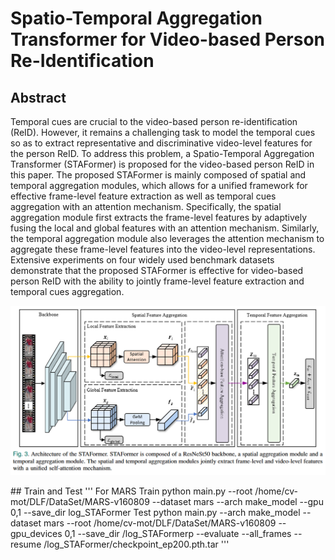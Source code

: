 # Spatio-Temporal Aggregation Transformer for Video-based Person Re-Identification

## Abstract

Temporal cues are crucial to the video-based person re-identification (ReID). However, it remains a challenging task to model the temporal cues so as to extract representative and discriminative video-level features for the person ReID. To address this problem, a Spatio-Temporal Aggregation Transformer (STAFormer) is proposed for the video-based person ReID in this paper. The proposed STAFormer is mainly composed of spatial and temporal aggregation modules, which allows for a unified framework for effective frame-level feature extraction as well as temporal cues aggregation with an attention mechanism. Specifically, the spatial aggregation module first extracts the frame-level features by adaptively fusing the local and global features
with an attention mechanism. Similarly, the temporal aggregation module also leverages the attention mechanism to aggregate these frame-level features into the video-level representations. Extensive experiments on four widely used benchmark datasets demonstrate that the proposed STAFormer is effective for video-based person ReID with the ability to jointly frame-level feature extraction and temporal cues aggregation.

<p align="center">
  <img src ="https://github.com/HWZhou99/STAFormer/blob/main/STAFormer.jpg" alt="">
</p>
## Train and Test
'''
For MARS
Train
python main.py   --root /home/cv-mot/DLF/DataSet/MARS-v160809  --dataset mars --arch make_model --gpu 0,1 --save_dir log_STAFormer
Test
python main.py --arch make_model --dataset mars --root /home/cv-mot/DLF/DataSet/MARS-v160809 --gpu_devices 0,1 --save_dir /log_STAFormerp --evaluate --all_frames --resume /log_STAFormer/checkpoint_ep200.pth.tar
'''
